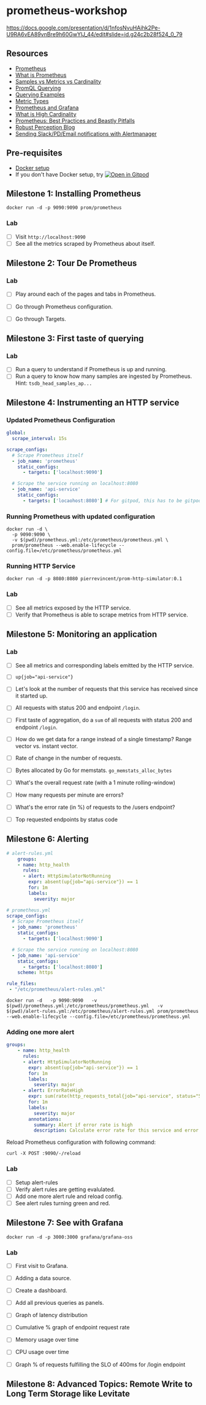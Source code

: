 # prometheus-workshop

https://docs.google.com/presentation/d/1nfosNvuHAihk2Pe-U9RA6vEA89vnBre9h60GwYlJ_44/edit#slide=id.g24c2b28f524_0_79
## Resources

- [Prometheus](https://prometheus.io/)
- [What is Prometheus](https://last9.io/blog/what-is-prometheus/)
- [Samples vs Metrics vs Cardinality](https://last9.io/blog/sample-vs-metrics-vs-cardinality/)
- [PromQL Querying](https://prometheus.io/docs/prometheus/latest/querying/basics/)
- [Querying Examples](https://prometheus.io/docs/prometheus/latest/querying/examples/)
- [Metric Types](https://last9.io/blog/prometheus-monitoring/#prometheus-metric-types)
- [Prometheus and Grafana](https://last9.io/blog/prometheus-and-grafana/)
- [What is High Cardinality](https://last9.io/blog/what-is-high-cardinality/)
- [Prometheus: Best Practices and Beastly Pitfalls](https://www.youtube.com/watch?v=_MNYuTNfTb4)
- [Robust Perception Blog](https://www.robustperception.io/blog/)
- [Sending Slack/PD/Email notifications with Alertmanager](https://grafana.com/blog/2020/02/25/step-by-step-guide-to-setting-up-prometheus-alertmanager-with-slack-pagerduty-and-gmail/)

## Pre-requisites

- [Docker setup](https://www.docker.com/get-started/)
- If you don't have Docker setup, try [![Open in Gitpod](https://gitpod.io/button/open-in-gitpod.svg)](https://gitpod.io/#https://github.com/prathamesh-sonpatki/gitpod-starter)

## Milestone 1: Installing Prometheus

``` shell
docker run -d -p 9090:9090 prom/prometheus
```

### Lab

- [ ] Visit `http://localhost:9090`
- [ ] See all the metrics scraped by Prometheus about itself.

## Milestone 2: Tour De Prometheus

### Lab

- [ ] Play around each of the pages and tabs in Prometheus.
- [ ] Go through Prometheus configuration.
- [ ] Go through Targets.


## Milestone 3: First taste of querying

### Lab


- [ ] Run a query to understand if Prometheus is up and running.
- [ ] Run a query to know how many samples are ingested by Prometheus. Hint: `tsdb_head_samples_ap...`

## Milestone 4: Instrumenting an HTTP service

### Updated Prometheus Configuration

``` yaml
global:
  scrape_interval: 15s

scrape_configs:
  # Scrape Prometheus itself
  - job_name: 'prometheus'
    static_configs:
      - targets: ['localhost:9090']

  # Scrape the service running on localhost:8080
  - job_name: 'api-service'
    static_configs:
      - targets: ['locaohost:8080'] # For gitpod, this has to be gitpod host along with `scheme: https`
```

### Running Prometheus with updated configuration

``` shell
docker run -d \
  -p 9090:9090 \
  -v $(pwd)/prometheus.yml:/etc/prometheus/prometheus.yml \
  prom/prometheus --web.enable-lifecycle --config.file=/etc/prometheus/prometheus.yml
```

### Running HTTP Service

``` shell
docker run -d -p 8080:8080 pierrevincent/prom-http-simulator:0.1
```

### Lab

- [ ] See all metrics exposed by the HTTP service.
- [ ] Verify that Prometheus is able to scrape metrics from HTTP service.

## Milestone 5: Monitoring an application

### Lab

- [ ] See all metrics and corresponding labels emitted by the HTTP service.
- [ ] `up{job="api-service"}`
- [ ] Let's look at the number of requests that this service has received since it started up.
- [ ] All requests with status 200 and endpoint `/login`.
- [ ] First taste of aggregation, do a `sum` of all requests with status 200 and endpoint `/login`.
- [ ] How do we get data for a range instead of a single timestamp? Range vector vs. instant vector.
- [ ] Rate of change in the number of requests.
- [ ] Bytes allocated by Go for memstats. `go_memstats_alloc_bytes`
- [ ] What's the overall request rate (with a 1 minute rolling-window)
- [ ] How many requests per minute are errors?
- [ ] What's the error rate (in %) of requests to the /users endpoint?
- [ ] Top requested endpoints by status code


## Milestone 6: Alerting

``` yaml
# alert-rules.yml
    groups:
    - name: http_health
      rules:
      - alert: HttpSimulatorNotRunning
        expr: absent(up{job="api-service"}) == 1
        for: 1m
        labels:
          severity: major
```

``` yaml
# prometheus.yml
scrape_configs:
  # Scrape Prometheus itself
  - job_name: 'prometheus'
    static_configs:
      - targets: ['localhost:9090']

  # Scrape the service running on localhost:8080
  - job_name: 'api-service'
    static_configs:
      - targets: ['localhost:8080']
    scheme: https

rule_files:
 - "/etc/prometheus/alert-rules.yml"
```

``` shell
docker run -d   -p 9090:9090   -v $(pwd)/prometheus.yml:/etc/prometheus/prometheus.yml   -v $(pwd)/alert-rules.yml:/etc/prometheus/alert-rules.yml prom/prometheus --web.enable-lifecycle --config.file=/etc/prometheus/prometheus.yml
```

### Adding one more alert

``` yaml
groups:
    - name: http_health
      rules:
      - alert: HttpSimulatorNotRunning
        expr: absent(up{job="api-service"}) == 1
        for: 1m
        labels:
          severity: major
      - alert: ErrorRateHigh
        expr: sum(rate(http_requests_total{job="api-service", status="500"}[5m])) / sum(rate(http_requests_total{job="api-service"}[5m])) > 0.001
        for: 1m
        labels:
          severity: major
        annotations:
          summary: Alert if error rate is high
          description: Calculate error rate for this service and error out if high
```

Reload Prometheus configuration with following command:

``` shell
curl -X POST :9090/-/reload
```

### Lab

- [ ] Setup alert-rules
- [ ] Verify alert rules are getting evalulated.
- [ ] Add one more alert rule and reload config.
- [ ] See alert rules turning green and red.

## Milestone 7: See with Grafana

``` shell
docker run -d -p 3000:3000 grafana/grafana-oss
```

### Lab

- [ ] First visit to Grafana.
- [ ] Adding a data source.
- [ ] Create a dashboard.
- [ ] Add all previous queries as panels.
- [ ] Graph of latency distribution
- [ ] Cumulative % graph of endpoint request rate
- [ ] Memory usage over time
- [ ] CPU usage over time
- [ ] Graph % of requests fulfilling the SLO of 400ms for /login endpoint


## Milestone 8: Advanced Topics: Remote Write to Long Term Storage like Levitate
